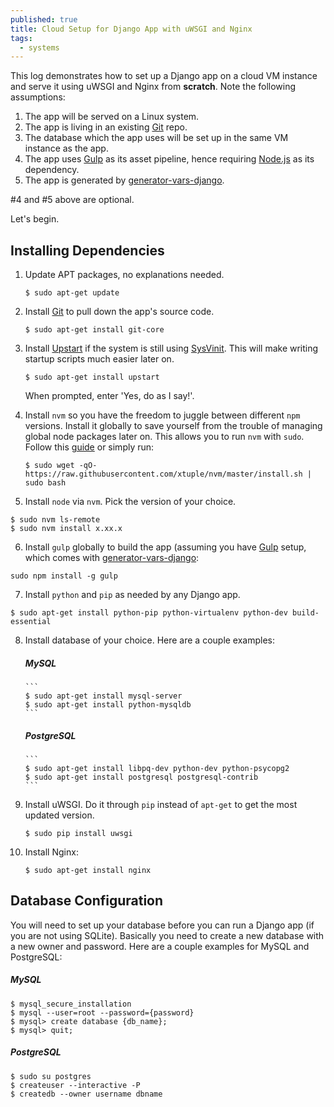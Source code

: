 ```yaml
---
published: true
title: Cloud Setup for Django App with uWSGI and Nginx
tags: 
  - systems
---
```


This log demonstrates how to set up a Django app on a cloud VM instance and serve it using uWSGI and Nginx from **scratch**. Note the following assumptions:

1.	The app will be served on a Linux system.
2.	The app is living in an existing [Git](https://git-scm.com) repo.
3. 	The database which the app uses will be set up in the same VM instance as the app.
4. 	The app uses [Gulp](http://gulpjs.com) as its asset pipeline, hence requiring [Node.js](https://nodejs.org) as its dependency.
5.	The app is generated by [generator-vars-django](https://github.com/VARIANTE/generator-vars-django).

#4 and #5 above are optional.

Let's begin.

## Installing Dependencies

1.	Update APT packages, no explanations needed.
    ```
    $ sudo apt-get update
    ```

2.	Install [Git](https://git-scm.com) to pull down the app's source code.
    ```
    $ sudo apt-get install git-core
    ```
   
3.	Install [Upstart](http://upstart.ubuntu.com) if the system is still using [SysVinit](https://wiki.archlinux.org/index.php/SysVinit). This will make writing startup scripts much easier later on.
    ```
    $ sudo apt-get install upstart
    ```
	When prompted, enter 'Yes, do as I say!'.

4.	Install `nvm` so you have the freedom to juggle between different `npm` versions. Install it globally to save yourself from the trouble of managing global node packages later on. This allows you to run `nvm` with `sudo`. Follow this [guide](https://github.com/xtuple/nvm) or simply run:
    ```
    $ sudo wget -qO- https://raw.githubusercontent.com/xtuple/nvm/master/install.sh | sudo bash
    ```

5. 	Install `node` via `nvm`. Pick the version of your choice.
```
$ sudo nvm ls-remote
$ sudo nvm install x.xx.x
```

6.	Install `gulp` globally to build the app (assuming you have [Gulp](http://gulpjs.com) setup, which comes with [generator-vars-django](https://github.com/VARIANTE/generator-vars-django):
```
sudo npm install -g gulp
```

7. 	Install `python` and `pip` as needed by any Django app.
```
$ sudo apt-get install python-pip python-virtualenv python-dev build-essential
```

8. 	Install database of your choice. Here are a couple examples:
	##### MySQL
    	```
        $ sudo apt-get install mysql-server
		$ sudo apt-get install python-mysqldb
		```
    ##### PostgreSQL
    	```
        $ sudo apt-get install libpq-dev python-dev python-psycopg2
		$ sudo apt-get install postgresql postgresql-contrib
        ```
       
9.	Install uWSGI. Do it through `pip` instead of `apt-get` to get the most updated version.
	```
    $ sudo pip install uwsgi
    ```
    
10.	Install Nginx:
	```
    $ sudo apt-get install nginx
    ```

## Database Configuration

You will need to set up your database before you can run a Django app (if you are not using SQLite). Basically you need to create a new database with a new owner and password. Here are a couple examples for MySQL and PostgreSQL:

##### MySQL

```
$ mysql_secure_installation
$ mysql --user=root --password={password}
$ mysql> create database {db_name};
$ mysql> quit;
```

##### PostgreSQL

```
$ sudo su postgres
$ createuser --interactive -P
$ createdb --owner username dbname
```





